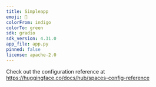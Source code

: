```yaml
---
title: Simpleapp
emoji: 🦀
colorFrom: indigo
colorTo: green
sdk: gradio
sdk_version: 4.31.0
app_file: app.py
pinned: false
license: apache-2.0
---
```


Check out the configuration reference at https://huggingface.co/docs/hub/spaces-config-reference
